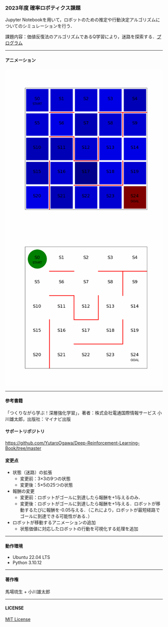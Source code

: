 ### 2023年度 確率ロボティクス課題
Jupyter Notebookを用いて，ロボットのための推定や行動決定アルゴリズムについてのシミュレーションを行う．

課題内容：価値反復法のアルゴリズムであるQ学習により，迷路を探索する．[プログラム](https://github.com/Ryusei-Baba/Advanced_Probabilistic_Robotics/blob/main/src/maze.ipynb)

---
#### アニメーション
![図1 Q学習による状態価値の変化](/animation/state_V.gif)
![図2 Q学習によるロボットの移動](/animation/move_robot.gif)

---
#### 参考書籍
「つくりながら学ぶ！深層強化学習」，著者：株式会社電通国際情報サービス 小川雄太郎，出版社：マイナビ出版</br>

#### サポートリポジトリ
https://github.com/YutaroOgawa/Deep-Reinforcement-Learning-Book/tree/master

#### 変更点
- 状態（迷路）の拡張
    - 変更前：3×3の9つの状態
    - 変更後：5×5の25つの状態 
- 報酬の変更
    - 変更前：ロボットがゴールに到達したら報酬を+1与えるのみ．
    - 変更後：ロボットがゴールに到達したら報酬を+1与える．ロボットが移動するたびに報酬を-0.05与える．（これにより，ロボットが最短経路でゴールに到達できる可能性がある．）
- ロボットが移動するアニメーションの追加
    - 状態価値に対応したロボットの行動を可視化する処理を追加

---
#### 動作環境
- Ubuntu 22.04 LTS
- Python 3.10.12

---
#### 著作権
馬場琉生 + 小川雄太郎

---
#### LICENSE
[MIT License](https://github.com/Ryusei-Baba/Advanced_Probabilistic_Robotics/blob/main/LICENSE)
